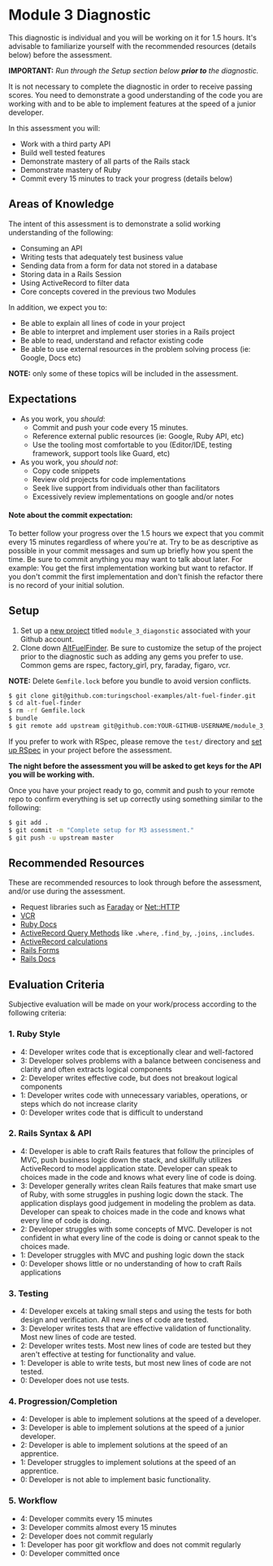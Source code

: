 # Module 3 Diagnostic

This diagnostic is individual and you will be working on it for 1.5 hours. It's advisable to familiarize yourself with the recommended resources (details below) before the assessment.

**IMPORTANT:** _Run through the Setup section below **prior to** the diagnostic._

It is not necessary to complete the diagnostic in order to receive passing scores. You need to demonstrate a good understanding of the code you are working with and to be able to implement features at the speed of a junior developer.

In this assessment you will:

* Work with a third party API
* Build well tested features
* Demonstrate mastery of all parts of the Rails stack
* Demonstrate mastery of Ruby
* Commit every 15 minutes to track your progress (details below)

## Areas of Knowledge

The intent of this assessment is to demonstrate a solid working understanding of the following:

* Consuming an API
* Writing tests that adequately test business value
* Sending data from a form for data not stored in a database
* Storing data in a Rails Session
* Using ActiveRecord to filter data
* Core concepts covered in the previous two Modules

In addition, we expect you to:

* Be able to explain all lines of code in your project
* Be able to interpret and implement user stories in a Rails project
* Be able to read, understand and refactor existing code
* Be able to use external resources in the problem solving process (ie: Google, Docs etc)

**NOTE:** only some of these topics will be included in the assessment.

## Expectations

* As you work, you *should*:
  * Commit and push your code every 15 minutes.
  * Reference external public resources (ie: Google, Ruby API, etc)
  * Use the tooling most comfortable to you (Editor/IDE, testing framework, support tools like Guard, etc)
* As you work, you *should not*:
  * Copy code snippets
  * Review old projects for code implementations
  * Seek live support from individuals other than facilitators
  * Excessively review implementations on google and/or notes

#### Note about the commit expectation:

To better follow your progress over the 1.5 hours we expect that you commit every 15 minutes regardless of where you're at. Try to be as descriptive as possible in your commit messages and sum up briefly how you spent the time. Be sure to commit anything you may want to talk about later. For example: You get the first implementation working but want to refactor. If you don't commit the first implementation and don't finish the refactor there is no record of your initial solution.

## Setup

1. Set up a [new project](https://github.com/new) titled `module_3_diagonstic` associated with your Github account.
1. Clone down [AltFuelFinder](https://github.com/turingschool-examples/alt-fuel-finder). Be sure to customize the setup of the project prior to the diagnostic such as adding any gems you prefer to use. Common gems are rspec, factory_girl, pry, faraday, figaro, vcr.


**NOTE:** Delete `Gemfile.lock` before you bundle to avoid version conflicts.

```sh
$ git clone git@github.com:turingschool-examples/alt-fuel-finder.git
$ cd alt-fuel-finder
$ rm -rf Gemfile.lock
$ bundle
$ git remote add upstream git@github.com:YOUR-GITHUB-USERNAME/module_3_diagnostic.git
```

If you prefer to work with RSpec, please remove the `test/` directory and [set up RSpec](https://github.com/rspec/rspec-rails) in your project before the assessment.

**The night before the assessment you will be asked to get keys for the API you will be working with.**

Once you have your project ready to go, commit and push to your remote repo to confirm everything is set up correctly using something similar to the following:

```sh
$ git add .
$ git commit -m "Complete setup for M3 assessment."
$ git push -u upstream master
```

## Recommended Resources

These are recommended resources to look through before the assessment, and/or use during the assessment.

* Request libraries such as [Faraday](https://github.com/lostisland/faraday) or [Net::HTTP](http://ruby-doc.org/stdlib-2.3.0/libdoc/net/http/rdoc/Net/HTTP.html)
* [VCR](https://github.com/vcr/vcr)
* [Ruby Docs](http://ruby-doc.org/)
* [ActiveRecord Query Methods](http://api.rubyonrails.org/classes/ActiveRecord/QueryMethods.html) like `.where`, `.find_by`, `.joins`, `.includes`.
* [ActiveRecord calculations](http://api.rubyonrails.org/classes/ActiveRecord/Calculations.html)
* [Rails Forms](http://guides.rubyonrails.org/form_helpers.html)
* [Rails Docs](http://api.rubyonrails.org/)

## Evaluation Criteria

Subjective evaluation will be made on your work/process according to the following criteria:

### 1. Ruby Style

* 4: Developer writes code that is exceptionally clear and well-factored
* 3: Developer solves problems with a balance between conciseness and clarity and often extracts logical components
* 2: Developer writes effective code, but does not breakout logical components
* 1: Developer writes code with unnecessary variables, operations, or steps which do not increase clarity
* 0: Developer writes code that is difficult to understand

### 2. Rails Syntax & API

* 4: Developer is able to craft Rails features that follow the principles of MVC, push business logic down the stack, and skillfully utilizes ActiveRecord to model application state. Developer can speak to choices made in the code and knows what every line of code is doing.
* 3: Developer generally writes clean Rails features that make smart use of Ruby, with some struggles in pushing logic down the stack. The application displays good judgement in modeling the problem as data. Developer can speak to choices made in the code and knows what every line of code is doing.
* 2: Developer struggles with some concepts of MVC.  Developer is not confident in what every line of the code is doing or cannot speak to the choices made.
* 1: Developer struggles with MVC and pushing logic down the stack
* 0: Developer shows little or no understanding of how to craft Rails applications

### 3. Testing

* 4: Developer excels at taking small steps and using the tests for both design and verification. All new lines of code are tested.
* 3: Developer writes tests that are effective validation of functionality. Most new lines of code are tested.
* 2: Developer writes tests. Most new lines of code are tested but they aren't effective at testing for functionality and value.
* 1: Developer is able to write tests, but most new lines of code are not tested.
* 0: Developer does not use tests.

### 4. Progression/Completion

* 4: Developer is able to implement solutions at the speed of a developer.
* 3: Developer is able to implement solutions at the speed of a junior developer.
* 2: Developer is able to implement solutions at the speed of an apprentice.
* 1: Developer struggles to implement solutions at the speed of an apprentice.
* 0: Developer is not able to implement basic functionality.

### 5. Workflow

* 4: Developer commits every 15 minutes
* 3: Developer commits almost every 15 minutes
* 2: Developer does not commit regularly
* 1: Developer has poor git workflow and does not commit regularly
* 0: Developer committed once

